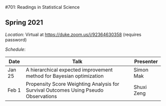 #701: Readings in Statistical Science

## Spring 2021

*Location*: Virtual at https://duke.zoom.us/j/92364630358 (requires password)

*Schedule*:

| Date | Talk | Presenter |
|------|--------------|-----------|
| Jan 25 | A hierarchical expected improvement method for Bayesian optimization | Simon Mak |
| Feb 1 | Propensity Score Weighting Analysis for Survival Outcomes Using Pseudo Observations  | Shuxi Zeng |



